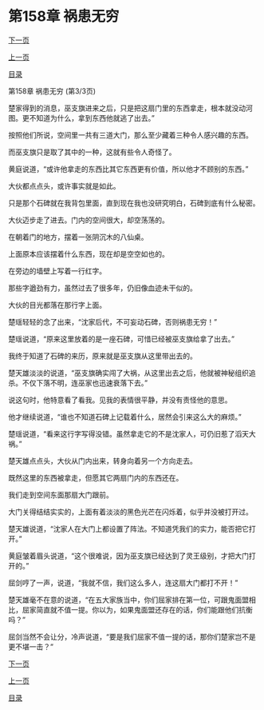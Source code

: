 <h1>第158章    祸患无穷</h1>
            <div><p><a href="./0474_%E7%AC%AC159%E7%AB%A0_%E7%9F%B3%E4%BA%BA.md">下一页</a></p><p><a href="./0472_%E7%AC%AC158%E7%AB%A0_%E7%A5%B8%E6%82%A3%E6%97%A0%E7%A9%B7.md">上一页</a></p><p><a href="../">目录</a></p></div>
            <div><p>第158章    祸患无穷 (第3/3页)</p><p>楚家得到的消息，巫支旗进来之后，只是把这扇门里的东西拿走，根本就没动河图。更不知道为什么，拿到东西他就逃了出去。”</p><p>按照他们所说，空间里一共有三道大门，那么至少藏着三种令人感兴趣的东西。</p><p>而巫支旗只是取了其中的一种，这就有些令人奇怪了。</p><p>黄庭说道，“或许他拿走的东西比其它东西更有价值，所以他才不顾别的东西。”</p><p>大伙都点点头，或许事实就是如此。</p><p>只是那个石碑就在我背包里面，直到现在我也没研究明白，石碑到底有什么秘密。</p><p>大伙迈步走了进去。门内的空间很大，却空荡荡的。</p><p>在朝着门的地方，摆着一张阴沉木的八仙桌。</p><p>上面原本应该摆着什么东西，现在却是空空如也的。</p><p>在旁边的墙壁上写着一行红字。</p><p>那些字遒劲有力，虽然过去了很多年，仍旧像血迹未干似的。</p><p>大伙的目光都落在那行字上面。</p><p>楚瑶轻轻的念了出来，“沈家后代，不可妄动石碑，否则祸患无穷！”</p><p>楚瑶说道，“原来这里放着的是一座石碑，可惜已经被巫支旗给拿了出去。”</p><p>我终于知道了石碑的来历，原来就是巫支旗从这里带出去的。</p><p>楚天雄淡淡的说道，“巫支旗确实闯了大祸，从这里出去之后，他就被神秘组织追杀。不仅下落不明，连巫家也迅速衰落下去。”</p><p>说这句时，他特意看了看我。见我的表情很平静，并没有责怪他的意思。</p><p>他才继续说道，“谁也不知道石碑上记载着什么，居然会引来这么大的麻烦。”</p><p>楚瑶说道，“看来这行字写得没错。虽然拿走它的不是沈家人，可仍旧惹了滔天大祸。”</p><p>楚天雄点点头，大伙从门内出来，转身向着另一个方向走去。</p><p>既然这里的东西被拿走，但愿其它两扇门内的东西还在。</p><p>我们走到空间东面那扇大门跟前。</p><p>大门关得结结实实的，上面有着淡淡的黑色光芒在闪烁着，似乎并没被打开过。</p><p>楚天雄说道，“沈家人在大门上都设置了阵法。不知道凭我们的实力，能否把它打开。”</p><p>黄庭皱着眉头说道，“这个很难说，因为巫支旗已经达到了灵王级别，才把大门打开的。”</p><p>屈剑哼了一声，说道，“我就不信，我们这么多人，连这扇大门都打不开！”</p><p>楚天雄毫不在意的说道，“在五大家族当中，你们屈家排在第一位，可跟鬼面盟相比，屈家简直就不值一提。你以为，如果鬼面盟还存在的话，你们能跟他们抗衡吗？”</p><p>屈剑当然不会让分，冷声说道，“要是我们屈家不值一提的话，那你们楚家岂不是更不堪一击？”</p></div>
            <div><p><a href="./0474_%E7%AC%AC159%E7%AB%A0_%E7%9F%B3%E4%BA%BA.md">下一页</a></p><p><a href="./0472_%E7%AC%AC158%E7%AB%A0_%E7%A5%B8%E6%82%A3%E6%97%A0%E7%A9%B7.md">上一页</a></p><p><a href="../">目录</a></p></div>